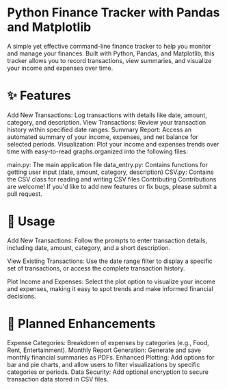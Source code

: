 ﻿# Python Finance Tracker with Pandas and Matplotlib
A simple yet effective command-line finance tracker to help you monitor and manage your finances. Built with Python, Pandas, and Matplotlib, this tracker allows you to record transactions, view summaries, and visualize your income and expenses over time.

# ✨ Features

Add New Transactions: Log transactions with details like date, amount, category, and description.
View Transactions: Review your transaction history within specified date ranges.
Summary Report: Access an automated summary of your income, expenses, and net balance for selected periods.
Visualization: Plot your income and expenses trends over time with easy-to-read graphs.organized into the following files:

main.py: The main application file
data_entry.py: Contains functions for getting user input (date, amount, category, description)
CSV.py: Contains the CSV class for reading and writing CSV files
Contributing
Contributions are welcome! If you'd like to add new features or fix bugs, please submit a pull request.

# 🚀 Usage
Add New Transactions: Follow the prompts to enter transaction details, including date, amount, category, and a short description.

View Existing Transactions: Use the date range filter to display a specific set of transactions, or access the complete transaction history.

Plot Income and Expenses: Select the plot option to visualize your income and expenses, making it easy to spot trends and make informed financial decisions.

# 🚧 Planned Enhancements
Expense Categories: Breakdown of expenses by categories (e.g., Food, Rent, Entertainment).
Monthly Report Generation: Generate and save monthly financial summaries as PDFs.
Enhanced Plotting: Add options for bar and pie charts, and allow users to filter visualizations by specific categories or periods.
Data Security: Add optional encryption to secure transaction data stored in CSV files.
